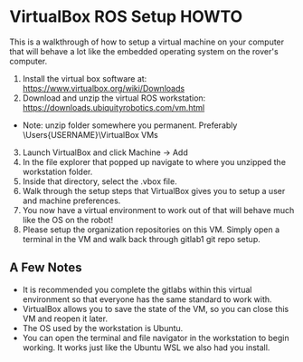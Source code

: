 # VirtualBox ROS Setup HOWTO
This is a walkthrough of how to setup a virtual machine on your computer that will behave a lot like the embedded operating system on the rover's computer.
1. Install the virtual box software at: https://www.virtualbox.org/wiki/Downloads
2. Download and unzip the virtual ROS workstation: https://downloads.ubiquityrobotics.com/vm.html
  - Note: unzip folder somewhere you permanent. Preferably \Users\{USERNAME}\VirtualBox VMs
3. Launch VirtualBox and click Machine -> Add
4. In the file explorer that popped up navigate to where you unzipped the workstation folder.
5. Inside that directory, select the .vbox file.
6. Walk through the setup steps that VirtualBox gives you to setup a user and machine preferences. 
7. You now have a virtual environment to work out of that will behave much like the OS on the robot!
8. Please setup the organization repositories on this VM. Simply open a terminal in the VM and walk back through gitlab1 git repo setup. 

## A Few Notes
* It is recommended you complete the gitlabs within this virtual environment so that everyone has the same standard to work with. 
* VirtualBox allows you to save the state of the VM, so you can close this VM and reopen it later.
* The OS used by the workstation is Ubuntu.
* You can open the terminal and file navigator in the workstation to begin working. It works just like the Ubuntu WSL we also had you install. 
